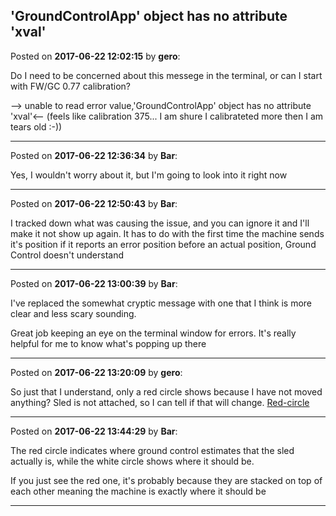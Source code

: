 ## 'GroundControlApp' object has no attribute 'xval'
Posted on **2017-06-22 12:02:15** by **gero**:

Do I need to be concerned about this messege in the terminal, or can I start with FW/GC 0.77 calibration?

 --> unable to read error value,'GroundControlApp' object has no attribute 'xval'<-- (feels like calibration 375... I am shure I calibrateted more then I am tears old :-))

---

Posted on **2017-06-22 12:36:34** by **Bar**:

Yes, I wouldn't worry about it, but I'm going to look into it right now

---

Posted on **2017-06-22 12:50:43** by **Bar**:

I tracked down what was causing the issue, and you can ignore it and I'll make it not show up again. It has to do with the first time the machine sends it's position if it reports an error position before an actual position, Ground Control doesn't understand

---

Posted on **2017-06-22 13:00:39** by **Bar**:

I've replaced the somewhat cryptic message with one that I think is more clear and less scary sounding.



Great job keeping an eye on the terminal window for errors. It's really helpful for me to know what's popping up there

---

Posted on **2017-06-22 13:20:09** by **gero**:

So just that I understand, only a red circle shows because I have not moved anything? Sled is not attached, so I can tell if that will change.  [Red-circle](//muut.com/u/maslowcnc/s1/:maslowcnc:WgBU:redcircle.jpg.jpg)

---

Posted on **2017-06-22 13:44:29** by **Bar**:

The red circle indicates where ground control estimates that the sled actually is, while the white circle shows where it should be.



If you just see the red one, it's probably because they are stacked on top of each other meaning the machine is exactly where it should be

---


